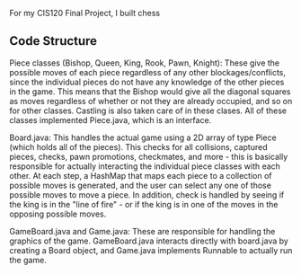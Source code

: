 For my CIS120 Final Project, I built chess


## Code Structure

Piece classes (Bishop, Queen, King, Rook, Pawn, Knight): These give the possible moves of each piece regardless of
any other blockages/conflicts, since the individual pieces do not have any knowledge of the other pieces in the game.
This means that the Bishop would give all the diagonal squares as moves regardless of whether or not they are already
occupied, and so on for other classes. Castling is also taken care of in these clases. All of these classes implemented
Piece.java, which is an interface.

Board.java: This handles the actual game using a 2D array of type Piece (which holds all of the pieces). This checks
for all collisions, captured pieces, checks, pawn promotions, checkmates, and more - this is basically responsible
for actually interacting the individual piece classes with each other. At each step, a HashMap that maps each piece to
a collection of possible moves is generated, and the user can select any one of those possible moves to move a piece.
In addition, check is handled by seeing if the king is in the "line of fire" - or if the king is in one of the moves
in the opposing possible moves.

GameBoard.java and Game.java: These are responsible for handling the graphics of the game. GameBoard.java interacts
directly with board.java by creating a Board object, and Game.java implements Runnable to actually run the game.
